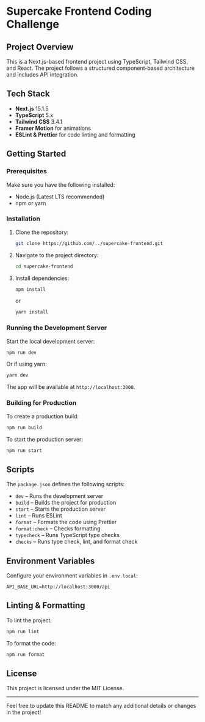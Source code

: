 # Supercake Frontend Coding Challenge

## Project Overview

This is a Next.js-based frontend project using TypeScript, Tailwind CSS, and React. The project follows a structured component-based architecture and includes API integration.

## Tech Stack

- **Next.js** 15.1.5
- **TypeScript** 5.x
- **Tailwind CSS** 3.4.1
- **Framer Motion** for animations
- **ESLint & Prettier** for code linting and formatting

## Getting Started

### Prerequisites

Make sure you have the following installed:

- Node.js (Latest LTS recommended)
- npm or yarn

### Installation

1. Clone the repository:
   ```sh
   git clone https://github.com/../supercake-frontend.git
   ```
2. Navigate to the project directory:
   ```sh
   cd supercake-frontend
   ```
3. Install dependencies:
   ```sh
   npm install
   ```
   or
   ```sh
   yarn install
   ```

### Running the Development Server

Start the local development server:

```sh
npm run dev
```

Or if using yarn:

```sh
yarn dev
```

The app will be available at `http://localhost:3000`.

### Building for Production

To create a production build:

```sh
npm run build
```

To start the production server:

```sh
npm run start
```

## Scripts

The `package.json` defines the following scripts:

- `dev` – Runs the development server
- `build` – Builds the project for production
- `start` – Starts the production server
- `lint` – Runs ESLint
- `format` – Formats the code using Prettier
- `format:check` – Checks formatting
- `typecheck` – Runs TypeScript type checks
- `checks` – Runs type check, lint, and format check

## Environment Variables

Configure your environment variables in `.env.local`:

```
API_BASE_URL=http://localhost:3000/api
```

## Linting & Formatting

To lint the project:

```sh
npm run lint
```

To format the code:

```sh
npm run format
```

## License

This project is licensed under the MIT License.

---

Feel free to update this README to match any additional details or changes in the project!
